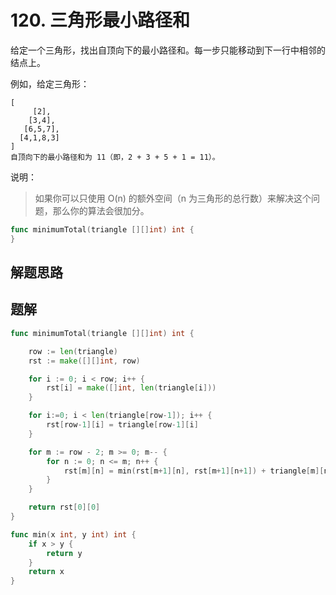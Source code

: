 # 120. 三角形最小路径和
给定一个三角形，找出自顶向下的最小路径和。每一步只能移动到下一行中相邻的结点上。    

例如，给定三角形：
```
[
     [2],
    [3,4],
   [6,5,7],
  [4,1,8,3]
]
自顶向下的最小路径和为 11（即，2 + 3 + 5 + 1 = 11）。
```
说明：
> 如果你可以只使用 O(n) 的额外空间（n 为三角形的总行数）来解决这个问题，那么你的算法会很加分。

```go
func minimumTotal(triangle [][]int) int {
}
```

## 解题思路

## 题解

```go
func minimumTotal(triangle [][]int) int {

    row := len(triangle)
    rst := make([][]int, row)

    for i := 0; i < row; i++ {
        rst[i] = make([]int, len(triangle[i]))
    }

    for i:=0; i < len(triangle[row-1]); i++ {
        rst[row-1][i] = triangle[row-1][i]
    }

    for m := row - 2; m >= 0; m-- {
        for n := 0; n <= m; n++ {
            rst[m][n] = min(rst[m+1][n], rst[m+1][n+1]) + triangle[m][n]
        }
    }

    return rst[0][0]
}

func min(x int, y int) int {
    if x > y {
        return y
    }
    return x
}
```
